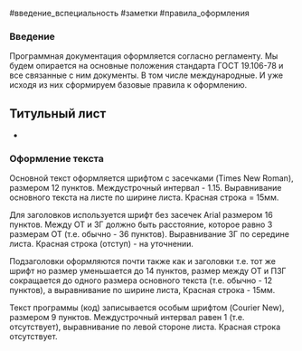 #введение_вспециальность #заметки #правила_оформления
### Введение

Программная документация оформляется согласно регламенту. Мы будем опирается на основные положения стандарта ГОСТ 19.106-78 и все связанные с ним документы. В том числе международные. И уже исходя из них сформируем базовые правила к оформлению.

## Титульный лист

- 

### Оформление текста

Основной текст оформляется шрифтом с засечками (Times New Roman), размером 12 пунктов. Междустрочный интервал - 1.15.
Выравнивание основного текста на листе по ширине листа. Красная строка = 15мм.

Для заголовков используется шрифт без засечек Arial размером 16 пунктов. Между ОТ и ЗГ должно быть расстояние, которое равно 3 размерам ОТ (т.е. обычно - 36 пунктов). Выравнивание ЗГ по середине листа. Красная строка (отступ) - на уточнении.

Подзаголовки оформляются почти также как и заголовки т.е. тот же шрифт но размер уменьшается до 14 пунктов, размер между ОТ и ПЗГ сокращается до одного размера основного текста (т.е. обычно - 12 пунктов), а выравнивание по ширине листа, Красная строка - 15мм.

Текст программы (код) записывается особым шрифтом (Courier New), размером 9 пунктов. Междустрочный интервал равен 1 (т.е. отсутствует), выравнивание по левой стороне листа. Красная строка отсутствует.